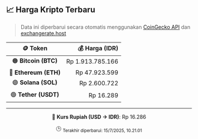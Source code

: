 

<!-- HARGA_KRIPTO -->
## 📈 Harga Kripto Terbaru

> Data ini diperbarui secara otomatis menggunakan [CoinGecko API](https://www.coingecko.com/) dan [exchangerate.host](https://exchangerate.host/)

<div align="center">

| 🪙 Token | 💰 Harga (IDR) |
|:------:|---------------:|
| 🟠 **Bitcoin (BTC)**   | Rp 1.913.785.166 |
| 🔵 **Ethereum (ETH)**  | Rp 47.923.599 |
| 🟣 **Solana (SOL)**    | Rp 2.600.722 |
| 🟢 **Tether (USDT)**   | Rp 16.289 |

---

💱 **Kurs Rupiah (USD → IDR)**: Rp 16.286

🕒 <sub>Terakhir diperbarui: 15/7/2025, 10.21.01</sub>

</div>
<!-- /HARGA_KRIPTO -->